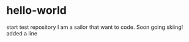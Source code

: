 # hello-world
start test repository
I am a sailor that want to code.
Soon going skiing!
added a line

